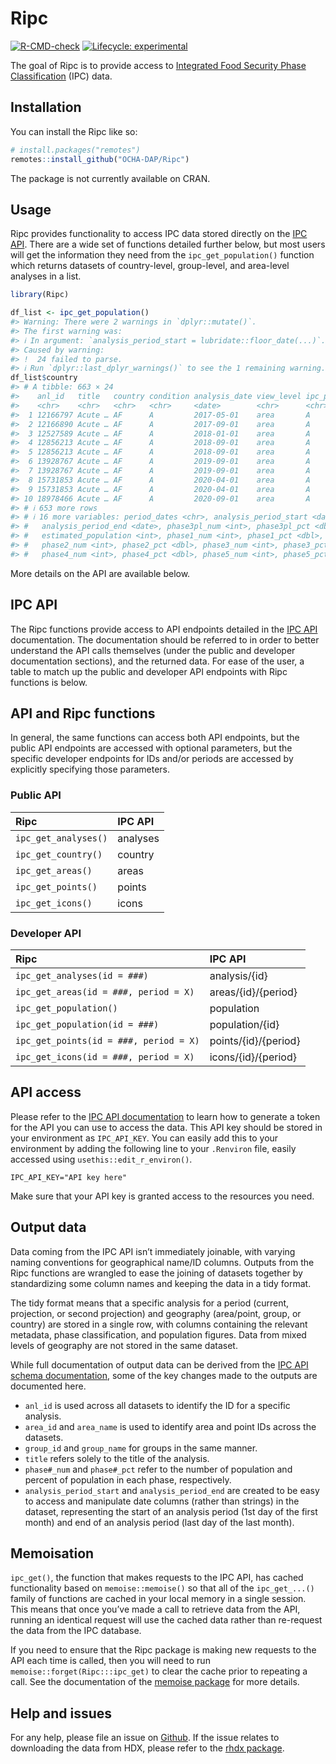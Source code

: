 
<!-- README.md is generated from README.Rmd. Please edit that file -->

# Ripc

<!-- badges: start -->

[![R-CMD-check](https://github.com/OCHA-DAP/Ripc/actions/workflows/R-CMD-check.yaml/badge.svg)](https://github.com/OCHA-DAP/Ripc/actions/workflows/R-CMD-check.yaml)
[![Lifecycle:
experimental](https://img.shields.io/badge/lifecycle-experimental-orange.svg)](https://lifecycle.r-lib.org/articles/stages.html#experimental)
<!-- badges: end -->

The goal of Ripc is to provide access to [Integrated Food Security Phase
Classification](https://www.ipcinfo.org) (IPC) data.

## Installation

You can install the Ripc like so:

``` r
# install.packages("remotes")
remotes::install_github("OCHA-DAP/Ripc")
```

The package is not currently available on CRAN.

## Usage

Ripc provides functionality to access IPC data stored directly on the
[IPC API](https://docs.api.ipcinfo.org). There are a wide set of
functions detailed further below, but most users will get the
information they need from the `ipc_get_population()` function which
returns datasets of country-level, group-level, and area-level analyses
in a list.

``` r
library(Ripc)

df_list <- ipc_get_population()
#> Warning: There were 2 warnings in `dplyr::mutate()`.
#> The first warning was:
#> ℹ In argument: `analysis_period_start = lubridate::floor_date(...)`.
#> Caused by warning:
#> !  24 failed to parse.
#> ℹ Run `dplyr::last_dplyr_warnings()` to see the 1 remaining warning.
df_list$country
#> # A tibble: 663 × 24
#>    anl_id   title   country condition analysis_date view_level ipc_period period
#>    <chr>    <chr>   <chr>   <chr>     <date>        <chr>      <chr>      <chr> 
#>  1 12166797 Acute … AF      A         2017-05-01    area       A          curre…
#>  2 12166890 Acute … AF      A         2017-09-01    area       A          curre…
#>  3 12527589 Acute … AF      A         2018-01-01    area       A          curre…
#>  4 12856213 Acute … AF      A         2018-09-01    area       A          curre…
#>  5 12856213 Acute … AF      A         2018-09-01    area       A          proje…
#>  6 13928767 Acute … AF      A         2019-09-01    area       A          curre…
#>  7 13928767 Acute … AF      A         2019-09-01    area       A          proje…
#>  8 15731853 Acute … AF      A         2020-04-01    area       A          curre…
#>  9 15731853 Acute … AF      A         2020-04-01    area       A          proje…
#> 10 18978466 Acute … AF      A         2020-09-01    area       A          curre…
#> # ℹ 653 more rows
#> # ℹ 16 more variables: period_dates <chr>, analysis_period_start <date>,
#> #   analysis_period_end <date>, phase3pl_num <int>, phase3pl_pct <dbl>,
#> #   estimated_population <int>, phase1_num <int>, phase1_pct <dbl>,
#> #   phase2_num <int>, phase2_pct <dbl>, phase3_num <int>, phase3_pct <dbl>,
#> #   phase4_num <int>, phase4_pct <dbl>, phase5_num <int>, phase5_pct <dbl>
```

More details on the API are available below.

## IPC API

The Ripc functions provide access to API endpoints detailed in the [IPC
API](https://docs.api.ipcinfo.org) documentation. The documentation
should be referred to in order to better understand the API calls
themselves (under the public and developer documentation sections), and
the returned data. For ease of the user, a table to match up the public
and developer API endpoints with Ripc functions is below.

## API and Ripc functions

In general, the same functions can access both API endpoints, but the
public API endpoints are accessed with optional parameters, but the
specific developer endpoints for IDs and/or periods are accessed by
explicitly specifying those parameters.

### Public API

| Ripc                 | IPC API  |
|:---------------------|:---------|
| `ipc_get_analyses()` | analyses |
| `ipc_get_country()`  | country  |
| `ipc_get_areas()`    | areas    |
| `ipc_get_points()`   | points   |
| `ipc_get_icons()`    | icons    |

### Developer API

| Ripc                                   | IPC API              |
|:---------------------------------------|:---------------------|
| `ipc_get_analyses(id = ###)`           | analysis/{id}        |
| `ipc_get_areas(id = ###, period = X)`  | areas/{id}/{period}  |
| `ipc_get_population()`                 | population           |
| `ipc_get_population(id = ###)`         | population/{id}      |
| `ipc_get_points(id = ###, period = X)` | points/{id}/{period} |
| `ipc_get_icons(id = ###, period = X)`  | icons/{id}/{period}  |

## API access

Please refer to the [IPC API
documentation](https://docs.api.ipcinfo.org) to learn how to generate a
token for the API you can use to access the data. This API key should be
stored in your environment as `IPC_API_KEY`. You can easily add this to
your environment by adding the following line to your `.Renviron` file,
easily accessed using `usethis::edit_r_environ()`.

    IPC_API_KEY="API key here"

Make sure that your API key is granted access to the resources you need.

## Output data

Data coming from the IPC API isn’t immediately joinable, with varying
naming conventions for geographical name/ID columns. Outputs from the
Ripc functions are wrangled to ease the joining of datasets together by
standardizing some column names and keeping the data in a tidy format.

The tidy format means that a specific analysis for a period (current,
projection, or second projection) and geography (area/point, group, or
country) are stored in a single row, with columns containing the
relevant metadata, phase classification, and population figures. Data
from mixed levels of geography are not stored in the same dataset.

While full documentation of output data can be derived from the [IPC API
schema documentation](https://docs.api.ipcinfo.org), some of the key
changes made to the outputs are documented here.

- `anl_id` is used across all datasets to identify the ID for a specific
  analysis.
- `area_id` and `area_name` is used to identify area and point IDs
  across the datasets.
- `group_id` and `group_name` for groups in the same manner.
- `title` refers solely to the title of the analysis.
- `phase#_num` and `phase#_pct` refer to the number of population and
  percent of population in each phase, respectively.
- `analysis_period_start` and `analysis_period_end` are created to be
  easy to access and manipulate date columns (rather than strings) in
  the dataset, representing the start of an analysis period (1st day of
  the first month) and end of an analysis period (last day of the last
  month).

## Memoisation

`ipc_get()`, the function that makes requests to the IPC API, has cached
functionality based on `memoise::memoise()` so that all of the
`ipc_get_...()` family of functions are cached in your local memory in a
single session. This means that once you’ve made a call to retrieve data
from the API, running an identical request will use the cached data
rather than re-request the data from the IPC database.

If you need to ensure that the Ripc package is making new requests to
the API each time is called, then you will need to run
`memoise::forget(Ripc:::ipc_get)` to clear the cache prior to repeating
a call. See the documentation of the [memoise
package](https://github.com/r-lib/memoise) for more details.

## Help and issues

For any help, please file an issue on
[Github](https://github.com/OCHA-DAP/Ripc/issues). If the issue relates
to downloading the data from HDX, please refer to the [rhdx
package](https://github.com/dickoa/rhdx).
